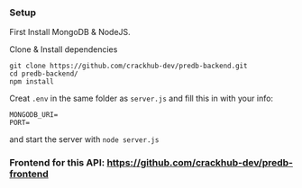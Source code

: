 ### Setup
First Install MongoDB & NodeJS.

Clone & Install dependencies
```
git clone https://github.com/crackhub-dev/predb-backend.git
cd predb-backend/
npm install
```
Creat `.env` in the same folder as `server.js` and fill this in with your info:

```
MONGODB_URI=
PORT=
```

and start the server with `node server.js`

### Frontend for this API: https://github.com/crackhub-dev/predb-frontend
